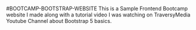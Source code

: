 #BOOTCAMP-BOOTSTRAP-WEBSITE
This is a Sample Frontend Bootcamp website I made along with a tutorial video I was watching on TraversyMedia Youtube Channel about Bootstrap 5 basics.